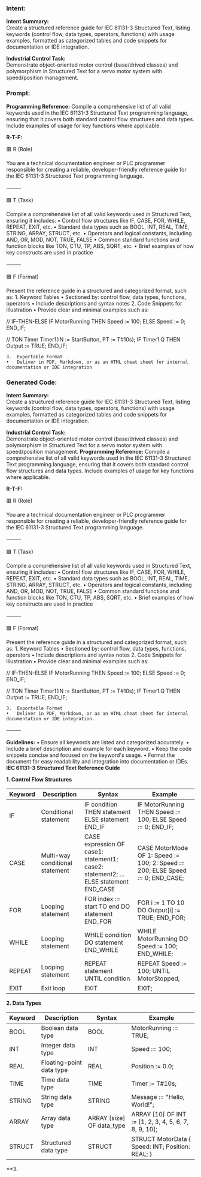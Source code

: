 ### Intent:
**Intent Summary:**  
Create a structured reference guide for IEC 61131-3 Structured Text, listing keywords (control flow, data types, operators, functions) with usage examples, formatted as categorized tables and code snippets for documentation or IDE integration.  

**Industrial Control Task:**  
Demonstrate object-oriented motor control (base/drived classes) and polymorphism in Structured Text for a servo motor system with speed/position management.

### Prompt:
**Programming Reference:**
Compile a comprehensive list of all valid keywords used in the IEC 61131-3 Structured Text programming language, ensuring that it covers both standard control flow structures and data types. Include examples of usage for key functions where applicable.

**R-T-F:**

🟥 R (Role)

You are a technical documentation engineer or PLC programmer responsible for creating a reliable, developer-friendly reference guide for the IEC 61131-3 Structured Text programming language.

⸻

🟩 T (Task)

Compile a comprehensive list of all valid keywords used in Structured Text, ensuring it includes:
	•	Control flow structures like IF, CASE, FOR, WHILE, REPEAT, EXIT, etc.
	•	Standard data types such as BOOL, INT, REAL, TIME, STRING, ARRAY, STRUCT, etc.
	•	Operators and logical constants, including AND, OR, MOD, NOT, TRUE, FALSE
	•	Common standard functions and function blocks like TON, CTU, TP, ABS, SQRT, etc.
	•	Brief examples of how key constructs are used in practice

⸻

🟦 F (Format)

Present the reference guide in a structured and categorized format, such as:
	1.	Keyword Tables
	•	Sectioned by: control flow, data types, functions, operators
	•	Include descriptions and syntax notes
	2.	Code Snippets for Illustration
	•	Provide clear and minimal examples such as:

 // IF-THEN-ELSE
IF MotorRunning THEN
  Speed := 100;
ELSE
  Speed := 0;
END_IF;

// TON Timer
Timer1(IN := StartButton, PT := T#10s);
IF Timer1.Q THEN
  Output := TRUE;
END_IF;

	3.	Exportable Format
	•	Deliver in PDF, Markdown, or as an HTML cheat sheet for internal documentation or IDE integration

### Generated Code:
**Intent Summary:**  
Create a structured reference guide for IEC 61131-3 Structured Text, listing keywords (control flow, data types, operators, functions) with usage examples, formatted as categorized tables and code snippets for documentation or IDE integration.  

**Industrial Control Task:**  
Demonstrate object-oriented motor control (base/drived classes) and polymorphism in Structured Text for a servo motor system with speed/position management.
**Programming Reference:**
Compile a comprehensive list of all valid keywords used in the IEC 61131-3 Structured Text programming language, ensuring that it covers both standard control flow structures and data types. Include examples of usage for key functions where applicable.

**R-T-F:**

🟥 R (Role)

You are a technical documentation engineer or PLC programmer responsible for creating a reliable, developer-friendly reference guide for the IEC 61131-3 Structured Text programming language.

⸻

🟩 T (Task)

Compile a comprehensive list of all valid keywords used in Structured Text, ensuring it includes:
	•	Control flow structures like IF, CASE, FOR, WHILE, REPEAT, EXIT, etc.
	•	Standard data types such as BOOL, INT, REAL, TIME, STRING, ARRAY, STRUCT, etc.
	•	Operators and logical constants, including AND, OR, MOD, NOT, TRUE, FALSE
	•	Common standard functions and function blocks like TON, CTU, TP, ABS, SQRT, etc.
	•	Brief examples of how key constructs are used in practice

⸻

🟦 F (Format)

Present the reference guide in a structured and categorized format, such as:
	1.	Keyword Tables
	•	Sectioned by: control flow, data types, functions, operators
	•	Include descriptions and syntax notes
	2.	Code Snippets for Illustration
	•	Provide clear and minimal examples such as:

 // IF-THEN-ELSE
IF MotorRunning THEN
  Speed := 100;
ELSE
  Speed := 0;
END_IF;

// TON Timer
Timer1(IN := StartButton, PT := T#10s);
IF Timer1.Q THEN
  Output := TRUE;
END_IF;

	3.	Exportable Format
	•	Deliver in PDF, Markdown, or as an HTML cheat sheet for internal documentation or IDE integration.

⸻

**Guidelines:**
	•	Ensure all keywords are listed and categorized accurately.
	•	Include a brief description and example for each keyword.
	•	Keep the code snippets concise and focused on the keyword's usage.
	•	Format the document for easy readability and integration into documentation or IDEs.
**IEC 61131-3 Structured Text Reference Guide**

**1. Control Flow Structures**

| Keyword | Description | Syntax | Example |
| --- | --- | --- | --- |
| IF | Conditional statement | IF condition THEN statement ELSE statement END_IF | IF MotorRunning THEN Speed := 100; ELSE Speed := 0; END_IF; |
| CASE | Multi-way conditional statement | CASE expression OF case1: statement1; case2: statement2; ... ELSE statement END_CASE | CASE MotorMode OF 1: Speed := 100; 2: Speed := 200; ELSE Speed := 0; END_CASE; |
| FOR | Looping statement | FOR index := start TO end DO statement END_FOR | FOR i := 1 TO 10 DO Output[i] := TRUE; END_FOR; |
| WHILE | Looping statement | WHILE condition DO statement END_WHILE | WHILE MotorRunning DO Speed := 100; END_WHILE; |
| REPEAT | Looping statement | REPEAT statement UNTIL condition | REPEAT Speed := 100; UNTIL MotorStopped; |
| EXIT | Exit loop | EXIT | EXIT; |

**2. Data Types**

| Keyword | Description | Syntax | Example |
| --- | --- | --- | --- |
| BOOL | Boolean data type | BOOL | MotorRunning := TRUE; |
| INT | Integer data type | INT | Speed := 100; |
| REAL | Floating-point data type | REAL | Position := 0.0; |
| TIME | Time data type | TIME | Timer := T#10s; |
| STRING | String data type | STRING | Message := "Hello, World!"; |
| ARRAY | Array data type | ARRAY [size] OF data_type | ARRAY [10] OF INT := [1, 2, 3, 4, 5, 6, 7, 8, 9, 10]; |
| STRUCT | Structured data type | STRUCT | STRUCT MotorData { Speed: INT; Position: REAL; } |

**3.
